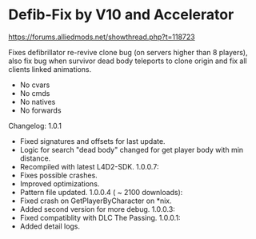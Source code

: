 # Defib-Fix by V10 and Accelerator

https://forums.alliedmods.net/showthread.php?t=118723

Fixes defibrillator re-revive clone bug (on servers higher than 8 players), also fix bug when survivor dead body teleports to clone origin and fix all clients linked animations.

- No cvars
- No cmds
- No natives
- No forwards

Changelog:
1.0.1
- Fixed signatures and offsets for last update.
- Logic for search "dead body" changed for get player body with min distance.
- Recompiled with latest L4D2-SDK.
1.0.0.7:
- Fixes possible crashes.
- Improved optimizations.
- Pattern file updated.
1.0.0.4 ( ~ 2100 downloads):
- Fixed crash on GetPlayerByCharacter on *nix.
- Added second version for more debug.
1.0.0.3:
- Fixed compatiblity with DLC The Passing.
1.0.0.1:
- Added detail logs.
